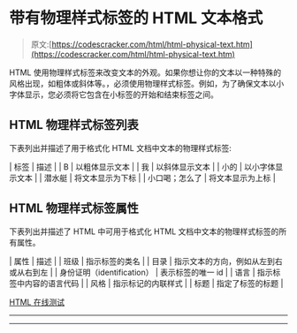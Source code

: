 # 带有物理样式标签的 HTML 文本格式

> 原文:[https://codescracker.com/html/html-physical-text.htm](https://codescracker.com/html/html-physical-text.htm)

HTML 使用物理样式标签来改变文本的外观。如果你想让你的文本以一种特殊的风格出现，如粗体或斜体等。，必须使用物理样式标签。例如，为了确保文本以小字体显示，您必须将它包含在小标签的开始和结束标签之间。

## HTML 物理样式标签列表

下表列出并描述了用于格式化 HTML 文档中文本的物理样式标签:

| 标签 | 描述 |
| B | 以粗体显示文本 |
| 我 | 以斜体显示文本 |
| 小的 | 以小字体显示文本 |
| 潜水艇 | 将文本显示为下标 |
| 小口喝；怎么了 | 将文本显示为上标 |

## HTML 物理样式标签属性

下表列出并描述了 HTML 中可用于格式化 HTML 文档中文本的物理样式标签的所有属性。

| 属性 | 描述 |
| 班级 | 指示标签的类名 |
| 目录 | 指示文本的方向，例如从左到右或从右到左 |
| 身份证明（identification） | 表示标签的唯一 id |
| 语言 | 指示标签中内容的语言代码 |
| 风格 | 指示标记的内联样式 |
| 标题 | 指定了标签的标题 |

[HTML 在线测试](/exam/showtest.php?subid=4)

* * *

* * *